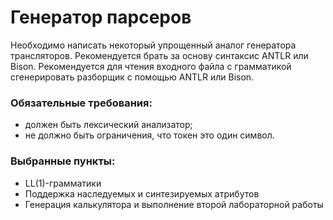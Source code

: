 # Генератор парсеров

Необходимо написать некоторый упрощенный аналог генератора трансляторов.
Рекомендуется брать за основу синтаксис ANTLR или Bison.
Рекомендуется для чтения входного файла с грамматикой сгенерировать разборщик с помощью ANTLR или Bison.

### Обязательные требования:

* должен быть лексический анализатор;
* не должно быть ограничения, что токен это один символ.

### Выбранные пункты:

* LL(1)-грамматики
* Поддержка наследуемых и синтезируемых атрибутов
* Генерация калькулятора и выполнение второй лабораторной работы
